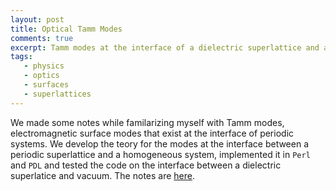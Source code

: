 ```yaml
---
layout: post
title: Optical Tamm Modes
comments: true
excerpt: Tamm modes at the interface of a dielectric superlattice and a homogeneous system.
tags:
   - physics
   - optics
   - surfaces
   - superlattices
---
```


We made some notes while familarizing myself with Tamm modes,
electromagnetic surface modes that exist at the interface of periodic
systems. We develop the teory for the modes at the interface between a
periodic superlattice and a homogeneous system, implemented it in `Perl`
and `PDL` and tested the code on the interface between a dielectric
superlatice and vacuum. The notes are
[here](/assets/pdf/20210917tamm.pdf).
